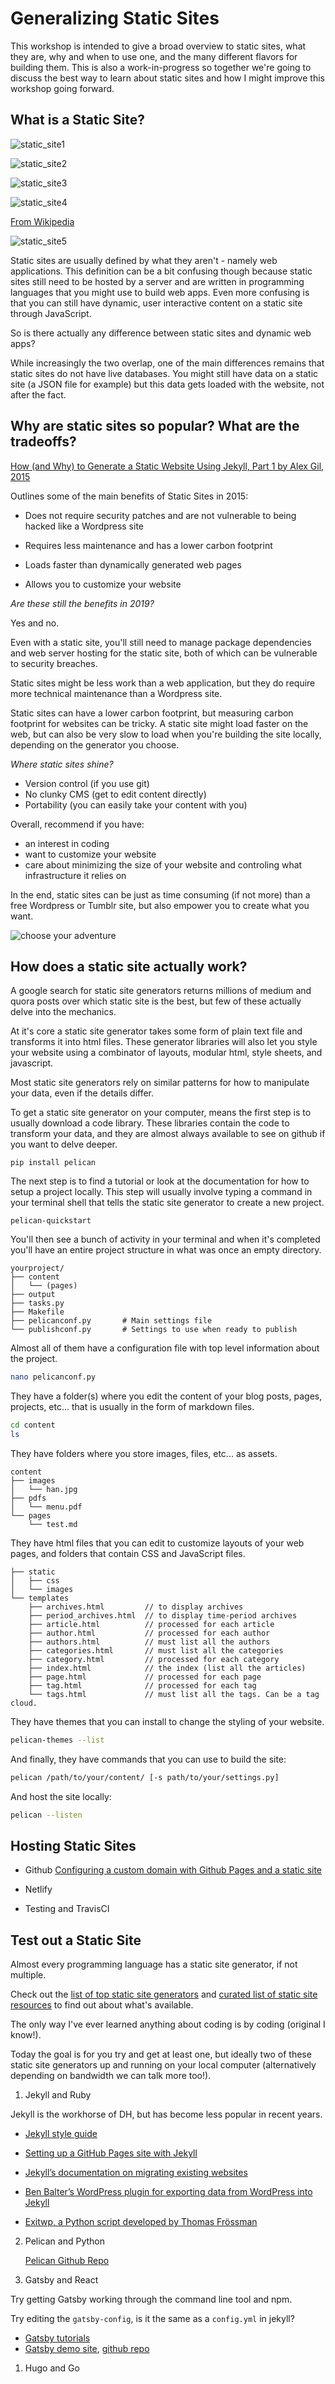 # Generalizing Static Sites

This workshop is intended to give a broad overview to static sites, what they are, why and when to use one, and the many different flavors for building them. This is also a work-in-progress so together we're going to discuss the best way to learn about static sites and how I might improve this workshop going forward.

## What is a Static Site?

![static_site1](imgs/PKstatic-dynamic.jpg)

![static_site2](imgs/static-dynamic1.jpg)

![static_site3](imgs/static-vs-dynamic-website-difference.jpg)

![static_site4](imgs/static-dynamic3.jpg)

[From Wikipedia](https://en.wikipedia.org/wiki/Static_web_page)

![static_site5](imgs/static_dynamic4.png)

Static sites are usually defined by what they aren't - namely web applications. This definition can be a bit confusing though because static sites still need to be hosted by a server and are written in programming languages that you might use to build web apps. Even more confusing is that you can still have dynamic, user interactive content on a static site through JavaScript.

So is there actually any difference between static sites and dynamic web apps?

While increasingly the two overlap, one of the main differences remains that static sites do not have live databases. You might still have data on a static site (a JSON file for example) but this data gets loaded with the website, not after the fact.


## Why are static sites so popular? What are the tradeoffs?

[How (and Why) to Generate a Static Website Using Jekyll, Part 1 by Alex Gil, 2015](https://www.chronicle.com/blogs/profhacker/jekyll1/60913)

Outlines some of the main benefits of Static Sites in 2015:

- Does not require security patches and are not vulnerable to being hacked like a Wordpress site

- Requires less maintenance and has a lower carbon footprint
  
- Loads faster than dynamically generated web pages

- Allows you to customize your website

*Are these still the benefits in 2019?*

Yes and no.

Even with a static site, you'll still need to manage package dependencies and web server hosting for the static site, both of which can be vulnerable to security breaches.

Static sites might be less work than a web application, but they do require more technical maintenance than a Wordpress site.

Static sites can have a lower carbon footprint, but measuring carbon footprint for websites can be tricky. A static site might load faster on the web, but can also be very slow to load when you're building the site locally, depending on the generator you choose.

*Where static sites shine?*

- Version control (if you use git)
- No clunky CMS (get to edit content directly)
- Portability (you can easily take your content with you)

Overall, recommend if you have:

- an interest in coding
- want to customize your website
- care about minimizing the size of your website and controling what infrastructure it relies on

In the end, static sites can be just as time consuming (if not more) than a free Wordpress or Tumblr site, but also empower you to create what you want. 

![choose your adventure](https://media.giphy.com/media/HVr4gFHYIqeti/giphy.gif)


## How does a static site actually work?

A google search for static site generators returns millions of medium and quora posts over which static site is the best, but few of these actually delve into the mechanics.

At it's core a static site generator takes some form of plain text file and transforms it into html files. These generator libraries will also let you style your website using a combinator of layouts, modular html, style sheets, and javascript.

Most static site generators rely on similar patterns for how to manipulate your data, even if the details differ.

To get a static site generator on your computer, means the first step is to usually download a code library. These libraries contain the code to transform your data, and they are almost always available to see on github if you want to delve deeper.

```python3
pip install pelican
```

The next step is to find a tutorial or look at the documentation for how to setup a project locally. This step will usually involve typing a command in your terminal shell that tells the static site generator to create a new project.

```python3
pelican-quickstart
```

You'll then see a bunch of activity in your terminal and when it's completed you'll have an entire project structure in what was once an empty directory.

```python3
yourproject/
├── content
│   └── (pages)
├── output
├── tasks.py
├── Makefile
├── pelicanconf.py       # Main settings file
└── publishconf.py       # Settings to use when ready to publish
```

Almost all of them have a configuration file with top level information about the project.

```bash
nano pelicanconf.py
```

They have a folder(s) where you edit the content of your blog posts, pages, projects, etc... that is usually in the form of markdown files.

```bash
cd content
ls
```

They have folders where you store images, files, etc... as assets.

```python3
content
├── images
│   └── han.jpg
├── pdfs
│   └── menu.pdf
└── pages
    └── test.md
```

They have html files that you can edit to customize layouts of your web pages, and folders that contain CSS and JavaScript files.

```python3
├── static
│   ├── css
│   └── images
└── templates
    ├── archives.html         // to display archives
    ├── period_archives.html  // to display time-period archives
    ├── article.html          // processed for each article
    ├── author.html           // processed for each author
    ├── authors.html          // must list all the authors
    ├── categories.html       // must list all the categories
    ├── category.html         // processed for each category
    ├── index.html            // the index (list all the articles)
    ├── page.html             // processed for each page
    ├── tag.html              // processed for each tag
    └── tags.html             // must list all the tags. Can be a tag cloud.
```

They have themes that you can install to change the styling of your website.

```bash
pelican-themes --list
```

And finally, they have commands that you can use to build the site:

```bash
pelican /path/to/your/content/ [-s path/to/your/settings.py]
```

And host the site locally:
```bash
pelican --listen
```

## Hosting Static Sites

- Github
[Configuring a custom domain with Github Pages and a static site](https://help.github.com/en/github/working-with-github-pages/configuring-a-custom-domain-for-your-github-pages-site)

- Netlify

- Testing and TravisCI

## Test out a Static Site

Almost every programming language has a static site generator, if not multiple.

Check out the [list of top static site generators](https://www.staticgen.com/) and [curated list of static site resources](https://github.com/myles/awesome-static-generators) to find out about what's available.

The only way I've ever learned anything about coding is by coding (original I know!).

Today the goal is for you try and get at least one, but ideally two of these static site generators up and running on your local computer (alternatively depending on bandwidth we can talk more too!).

1. Jekyll and Ruby

Jekyll is the workhorse of DH, but has become less popular in recent years. 

   - [Jekyll style guide](https://ben.balter.com/jekyll-style-guide/)

   - [Setting up a GitHub Pages site with Jekyll](https://help.github.com/en/github/working-with-github-pages/setting-up-a-github-pages-site-with-jekyll)

   - [Jekyll’s documentation on migrating existing websites](https://import.jekyllrb.com/docs/home/)
  
   - [Ben Balter’s WordPress plugin for exporting data from WordPress into Jekyll](https://wordpress.org/plugins/jekyll-exporter/)

   - [Exitwp, a Python script developed by Thomas Frössman](https://github.com/thomasf/exitwp)
  
2. Pelican and Python

    [Pelican Github Repo](https://github.com/getpelican/pelican)

3. Gatsby and React

Try getting Gatsby working through the command line tool and npm.

Try editing the `gatsby-config`, is it the same as a `config.yml` in jekyll?

- [Gatsby tutorials](https://www.gatsbyjs.org/tutorial/)
- [Gatsby demo site](https://cara.lekoarts.de/), [github repo](https://github.com/LekoArts/gatsby-starter-portfolio-cara)

1. Hugo and Go


